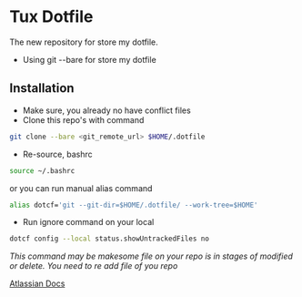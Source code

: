 Tux Dotfile
===========

The new repository for store my dotfile.

* Using git --bare for store my dotfile


Installation
------------

* Make sure, you already no have conflict files
* Clone this repo's with command

```bash
git clone --bare <git_remote_url> $HOME/.dotfile
```
* Re-source, bashrc

```bash
source ~/.bashrc
```

or you can run manual alias command 

``` bash
alias dotcf='git --git-dir=$HOME/.dotfile/ --work-tree=$HOME'
```

* Run ignore command on your local
 
```bash
dotcf config --local status.showUntrackedFiles no
```

*This command may be makesome file on your repo is in stages of modified or
delete. You need to re add file of you repo*


[Atlassian Docs](https://www.atlassian.com/git/tutorials/dotfiles)
